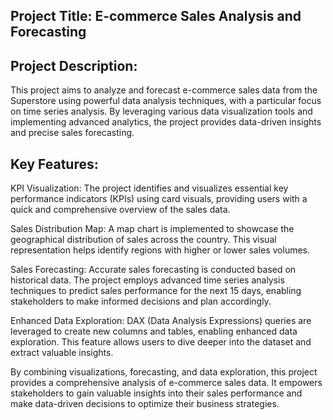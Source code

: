 ## Project Title: E-commerce Sales Analysis and Forecasting

## Project Description:
This project aims to analyze and forecast e-commerce sales data from the Superstore using powerful data analysis techniques, with a particular focus on time series analysis. By leveraging various data visualization tools and implementing advanced analytics, the project provides data-driven insights and precise sales forecasting.

## Key Features:

KPI Visualization: The project identifies and visualizes essential key performance indicators (KPIs) using card visuals, providing users with a quick and comprehensive overview of the sales data.

Sales Distribution Map: A map chart is implemented to showcase the geographical distribution of sales across the country. This visual representation helps identify regions with higher or lower sales volumes.

Sales Forecasting: Accurate sales forecasting is conducted based on historical data. The project employs advanced time series analysis techniques to predict sales performance for the next 15 days, enabling stakeholders to make informed decisions and plan accordingly.

Enhanced Data Exploration: DAX (Data Analysis Expressions) queries are leveraged to create new columns and tables, enabling enhanced data exploration. This feature allows users to dive deeper into the dataset and extract valuable insights.

By combining visualizations, forecasting, and data exploration, this project provides a comprehensive analysis of e-commerce sales data. It empowers stakeholders to gain valuable insights into their sales performance and make data-driven decisions to optimize their business strategies.
